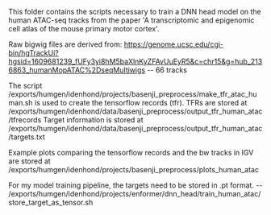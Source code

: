 This folder contains the scripts necessary to train a DNN head model on the human ATAC-seq tracks from the paper 'A transcriptomic and epigenomic cell atlas of the mouse primary motor cortex'.

Raw bigwig files are derived from: https://genome.ucsc.edu/cgi-bin/hgTrackUi?hgsid=1609681239_fUFy3yi8hM5baXlnKyZFAvUuEyR5&c=chr15&g=hub_2136863_humanMopATAC%2DseqMultiwigs
-- 66 tracks

The script /exports/humgen/idenhond/projects/basenji_preprocess/make_tfr_atac_human.sh is used to create the tensorflow records (tfr).
TFRs are stored at /exports/humgen/idenhond/data/basenji_preprocess/output_tfr_human_atac/tfrecords
Target information is stored at /exports/humgen/idenhond/data/basenji_preprocess/output_tfr_human_atac/targets.txt

Example plots comparing the tensorflow records and the bw tracks in IGV are stored at /exports/humgen/idenhond/projects/basenji_preprocess/plots_human_atac

For my model training pipeline, the targets need to be stored in .pt format. 
-- /exports/humgen/idenhond/projects/enformer/dnn_head/train_human_atac/store_target_as_tensor.sh



